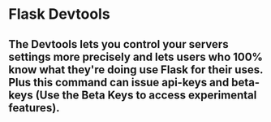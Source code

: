 # Flask Devtools
## The Devtools lets you control your servers settings more precisely and lets users who 100% know what they're doing use Flask for their uses. Plus this command can issue api-keys and beta-keys (Use the Beta Keys to access experimental features).